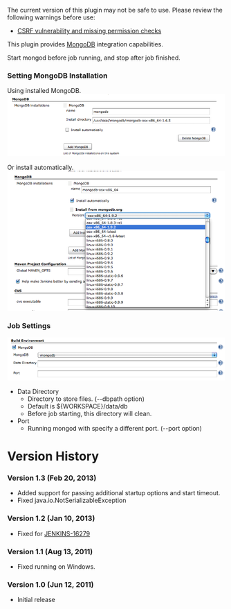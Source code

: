 The current version of this plugin may not be safe to use. Please review
the following warnings before use:

-   [CSRF vulnerability and missing permission
    checks](https://www.jenkins.io/security/advisory/2020-09-16/#SECURITY-1904)

This plugin provides [MongoDB](http://www.mongodb.org/) integration
capabilities.

Start mongod before job running, and stop after job finished.

### Setting MongoDB Installation

Using installed MongoDB.  
![](docs/images/installed_mongodb_setting.png)

Or install automatically.  
![](docs/images/install_mongodb_setting.png)

### Job Settings

![](docs/images/job_settings.png)

-   Data Directory
    -   Directory to store files. (--dbpath option)
    -   Default is ${WORKSPACE}/data/db
    -   Before job starting, this directory will clean.
-   Port
    -   Running mongod with specify a different port. (--port option)

# Version History

### Version 1.3 (Feb 20, 2013)

-   Added support for passing additional startup options and start
    timeout.
-   Fixed java.io.NotSerializableException

### Version 1.2 (Jan 10, 2013)

-   Fixed for
    [JENKINS-16279](https://issues.jenkins-ci.org/browse/JENKINS-16279)

### Version 1.1 (Aug 13, 2011)

-   Fixed running on Windows.

### Version 1.0 (Jun 12, 2011)

-   Initial release
